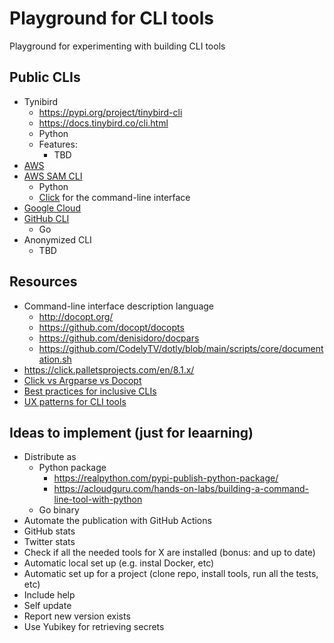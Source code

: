 # Playground for CLI tools
Playground for experimenting with building CLI tools

## Public CLIs
- Tynibird
  - https://pypi.org/project/tinybird-cli
  - https://docs.tinybird.co/cli.html
  - Python
  - Features:
    - TBD
- [AWS](https://docs.aws.amazon.com/cli/latest/)
- [AWS SAM CLI](https://github.com/aws/aws-sam-cli)
  - Python
  - [Click](https://click.palletsprojects.com/en/8.1.x/) for the command-line interface
- [Google Cloud](https://cloud.google.com/sdk/gcloud)
- [GitHub CLI](https://github.com/cli/cli)
  - Go
- Anonymized CLI
  - TBD

## Resources
- Command-line interface description language
  - http://docopt.org/
  - https://github.com/docopt/docopts
  - https://github.com/denisidoro/docpars
  - https://github.com/CodelyTV/dotly/blob/main/scripts/core/documentation.sh
- https://click.palletsprojects.com/en/8.1.x/
- [Click vs Argparse vs Docopt](https://click.palletsprojects.com/en/8.1.x/why/#why-not-docopt-etc)
- [Best practices for inclusive CLIs](https://seirdy.one/posts/2022/06/10/cli-best-practices/)
- [UX patterns for CLI tools](https://lucasfcosta.com/2022/06/01/ux-patterns-cli-tools.html)

## Ideas to implement (just for leaarning)
- Distribute as 
  - Python package
    - https://realpython.com/pypi-publish-python-package/
    - https://acloudguru.com/hands-on-labs/building-a-command-line-tool-with-python
  - Go binary
- Automate the publication with GitHub Actions
- GitHub stats
- Twitter stats
- Check if all the needed tools for X are installed (bonus: and up to date)
- Automatic local set up (e.g. instal Docker, etc)
- Automatic set up for a project (clone repo, install tools, run all the tests, etc)
- Include help
- Self update
- Report new version exists
- Use Yubikey for retrieving secrets
